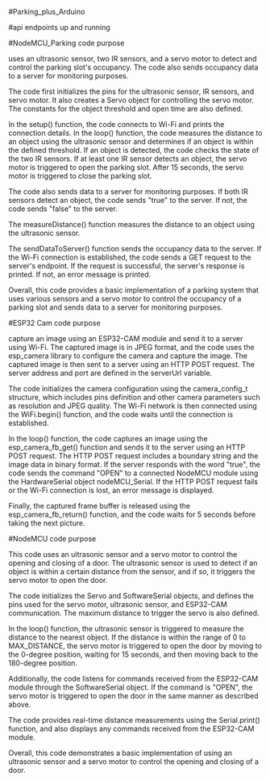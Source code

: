 #Parking_plus_Arduino

#api endpoints up and running 

#NodeMCU_Parking code purpose

uses an ultrasonic sensor, two IR sensors, and a servo motor to detect and control the parking slot's occupancy. The code also sends occupancy data to a server for monitoring purposes.

The code first initializes the pins for the ultrasonic sensor, IR sensors, and servo motor. It also creates a Servo object for controlling the servo motor. The constants for the object threshold and open time are also defined.

In the setup() function, the code connects to Wi-Fi and prints the connection details. In the loop() function, the code measures the distance to an object using the ultrasonic sensor and determines if an object is within the defined threshold. If an object is detected, the code checks the state of the two IR sensors. If at least one IR sensor detects an object, the servo motor is triggered to open the parking slot. After 15 seconds, the servo motor is triggered to close the parking slot.

The code also sends data to a server for monitoring purposes. If both IR sensors detect an object, the code sends "true" to the server. If not, the code sends "false" to the server.

The measureDistance() function measures the distance to an object using the ultrasonic sensor.

The sendDataToServer() function sends the occupancy data to the server. If the Wi-Fi connection is established, the code sends a GET request to the server's endpoint. If the request is successful, the server's response is printed. If not, an error message is printed.

Overall, this code provides a basic implementation of a parking system that uses various sensors and a servo motor to control the occupancy of a parking slot and sends data to a server for monitoring purposes.

#ESP32 Cam code purpose

capture an image using an ESP32-CAM module and send it to a server using Wi-Fi. The captured image is in JPEG format, and the code uses the esp_camera library to configure the camera and capture the image. The captured image is then sent to a server using an HTTP POST request. The server address and port are defined in the serverUrl variable.

The code initializes the camera configuration using the camera_config_t structure, which includes pins definition and other camera parameters such as resolution and JPEG quality. The Wi-Fi network is then connected using the WiFi.begin() function, and the code waits until the connection is established.

In the loop() function, the code captures an image using the esp_camera_fb_get() function and sends it to the server using an HTTP POST request. The HTTP POST request includes a boundary string and the image data in binary format. If the server responds with the word "true", the code sends the command "OPEN" to a connected NodeMCU module using the HardwareSerial object nodeMCU_Serial. If the HTTP POST request fails or the Wi-Fi connection is lost, an error message is displayed.

Finally, the captured frame buffer is released using the esp_camera_fb_return() function, and the code waits for 5 seconds before taking the next picture.

#NodeMCU code purpose

This code uses an ultrasonic sensor and a servo motor to control the opening and closing of a door. The ultrasonic sensor is used to detect if an object is within a certain distance from the sensor, and if so, it triggers the servo motor to open the door.

The code initializes the Servo and SoftwareSerial objects, and defines the pins used for the servo motor, ultrasonic sensor, and ESP32-CAM communication. The maximum distance to trigger the servo is also defined.

In the loop() function, the ultrasonic sensor is triggered to measure the distance to the nearest object. If the distance is within the range of 0 to MAX_DISTANCE, the servo motor is triggered to open the door by moving to the 0-degree position, waiting for 15 seconds, and then moving back to the 180-degree position.

Additionally, the code listens for commands received from the ESP32-CAM module through the SoftwareSerial object. If the command is "OPEN", the servo motor is triggered to open the door in the same manner as described above.

The code provides real-time distance measurements using the Serial.print() function, and also displays any commands received from the ESP32-CAM module.

Overall, this code demonstrates a basic implementation of using an ultrasonic sensor and a servo motor to control the opening and closing of a door.
